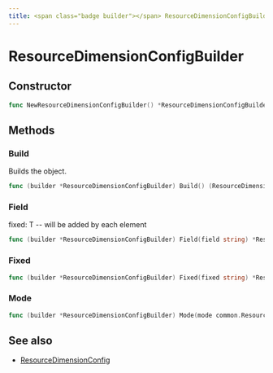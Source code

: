 ```yaml
---
title: <span class="badge builder"></span> ResourceDimensionConfigBuilder
---
```

# <span class="badge builder"></span> ResourceDimensionConfigBuilder

## Constructor

```go
func NewResourceDimensionConfigBuilder() *ResourceDimensionConfigBuilder
```
## Methods

### <span class="badge object-method"></span> Build

Builds the object.

```go
func (builder *ResourceDimensionConfigBuilder) Build() (ResourceDimensionConfig, error)
```

### <span class="badge object-method"></span> Field

fixed: T -- will be added by each element

```go
func (builder *ResourceDimensionConfigBuilder) Field(field string) *ResourceDimensionConfigBuilder
```

### <span class="badge object-method"></span> Fixed

```go
func (builder *ResourceDimensionConfigBuilder) Fixed(fixed string) *ResourceDimensionConfigBuilder
```

### <span class="badge object-method"></span> Mode

```go
func (builder *ResourceDimensionConfigBuilder) Mode(mode common.ResourceDimensionMode) *ResourceDimensionConfigBuilder
```

## See also

 * <span class="badge object-type-struct"></span> [ResourceDimensionConfig](./object-ResourceDimensionConfig.md)
